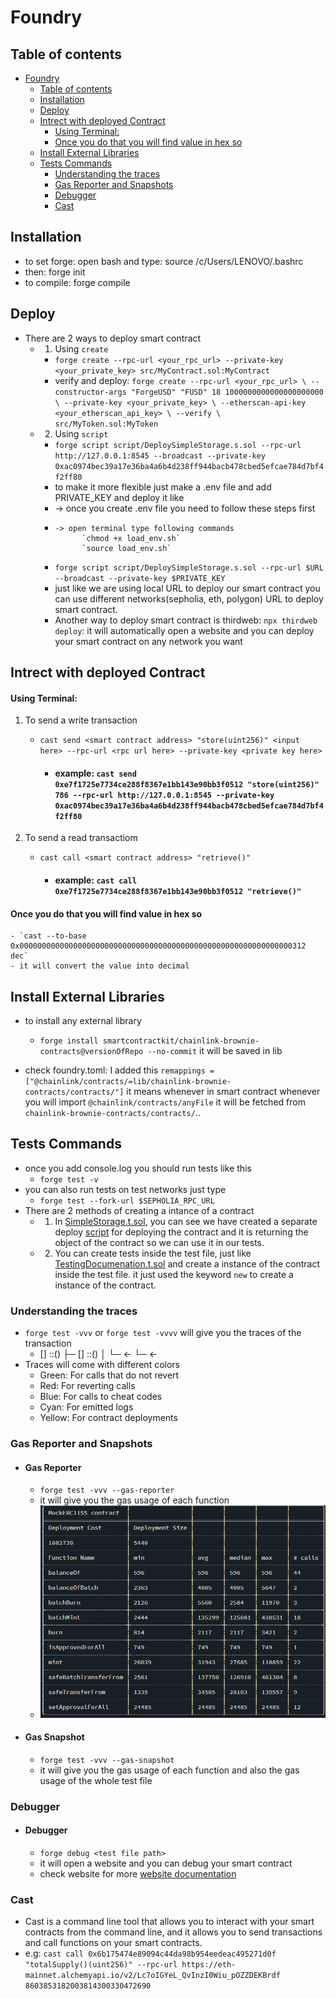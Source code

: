
# Foundry



## Table of contents
- [Foundry](#foundry)
  - [Table of contents](#table-of-contents)
  - [Installation](#installation)
  - [Deploy](#deploy)
  - [Intrect with deployed Contract](#intrect-with-deployed-contract)
      - [Using Terminal:](#using-terminal)
      - [Once you do that you will find value in hex so](#once-you-do-that-you-will-find-value-in-hex-so)
  - [Install External Libraries](#install-external-libraries)
  - [Tests Commands](#tests-commands)
    - [Understanding the traces](#understanding-the-traces)
    - [Gas Reporter and Snapshots](#gas-reporter-and-snapshots)
    - [Debugger](#debugger)
    - [Cast](#cast)


## Installation
- to set forge: open bash and type: source /c/Users/LENOVO/.bashrc
- then: forge init
- to compile: forge compile


## Deploy
- There are 2 ways to deploy smart contract
  - 1) Using `create`
    - `forge create --rpc-url <your_rpc_url> --private-key <your_private_key> src/MyContract.sol:MyContract`
    - verify and deploy: `forge create --rpc-url <your_rpc_url> \
    --constructor-args "ForgeUSD" "FUSD" 18 1000000000000000000000 \
    --private-key <your_private_key> \
    --etherscan-api-key <your_etherscan_api_key> \
    --verify \
    src/MyToken.sol:MyToken`
  - 2) Using `script`
    - `forge script script/DeploySimpleStorage.s.sol --rpc-url http://127.0.0.1:8545 --broadcast --private-key 0xac0974bec39a17e36ba4a6b4d238ff944bacb478cbed5efcae784d7bf4f2ff80`
    - to make it more flexible just make a .env file and add PRIVATE_KEY and deploy it like
    -  -> once you create .env file you need to follow these steps first
    -     -> open terminal type following commands
                `chmod +x load_env.sh`
                `source load_env.sh`
    - `forge script script/DeploySimpleStorage.s.sol --rpc-url $URL --broadcast --private-key $PRIVATE_KEY`
    - just like we are using local URL to deploy our smart contract you can use different networks(sepholia, eth, polygon) URL to deploy smart contract.
    - Another way to deploy smart contract is thirdweb: `npx thirdweb deploy`: it will automatically open a website and you can deploy your smart contract on any network you want

## Intrect with deployed Contract

#### Using Terminal:

1) To send a write transaction

    - `cast send <smart contract address> "store(uint256)" <input here> --rpc-url <rpc url here> --private-key <private key here> `


        - #### example:  `cast send 0xe7f1725e7734ce288f8367e1bb143e90bb3f0512 "store(uint256)" 786 --rpc-url http://127.0.0.1:8545 --private-key 0xac0974bec39a17e36ba4a6b4d238ff944bacb478cbed5efcae784d7bf4f2ff80`

2) To send a read transactiom

    - `cast call <smart contract address> "retrieve()"`

        - #### example: `cast call 0xe7f1725e7734ce288f8367e1bb143e90bb3f0512 "retrieve()"`

#### Once you do that you will find value in hex so
    - `cast --to-base 0x0000000000000000000000000000000000000000000000000000000000000312 dec`
    - it will convert the value into decimal

## Install External Libraries

- to install any external library
    - `forge install smartcontractkit/chainlink-brownie-contracts@versionOfRepo --no-commit`
it will be saved in lib

- check foundry.toml: I added this `remappings = ["@chainlink/contracts/=lib/chainlink-brownie-contracts/contracts/"]` it means whenever in smart contract whenever you will import `@chainlink/contracts/anyFile` it will be fetched from `chainlink-brownie-contracts/contracts/`..


## Tests Commands

- once you add console.log you should run tests like this
    - `forge test -v`
- you can also run tests on test networks just type
    - `forge test --fork-url $SEPHOLIA_RPC_URL`
- There are 2 methods of creating a intance of a contract
  - 1) In [SimpleStorage.t.sol](test/SimpleStorage.t.sol), you can see we have created a separate deploy [script](src/SimpleStorage.sol) for deploying the contract and it is returning the object of the contract so we can use it in our tests. 
  - 2) You can create tests inside the test file, just like [TestingDocumenation.t.sol](test/TestingDocumenation.t.sol) and create a instance of the contract inside the test file. it just used the keyword `new` to create a instance of the contract.

### Understanding the traces
- `forge test -vvv` or `forge test -vvvv` will give you the traces of the transaction
  -  [<Gas Usage>] <Contract>::<Function>(<Parameters>)
    ├─ [<Gas Usage>] <Contract>::<Function>(<Parameters>)
    │   └─ ← <Return Value>
    └─ ← <Return Value>
- Traces will come with different colors
  - Green: For calls that do not revert
  - Red: For reverting calls
  - Blue: For calls to cheat codes
  - Cyan: For emitted logs
  - Yellow: For contract deployments

### Gas Reporter and Snapshots
- #### Gas Reporter
  - `forge test -vvv --gas-reporter`
  - it will give you the gas usage of each function
  - ![result](image.png)
- #### Gas Snapshot
  - `forge test -vvv --gas-snapshot`
  - it will give you the gas usage of each function and also the gas usage of the whole test file

### Debugger
- #### Debugger
  - `forge debug <test file path>`
  - it will open a website and you can debug your smart contract
  - check website for more [website documentation](https://book.getfoundry.sh/forge/debugger)

### Cast
- Cast is a command line tool that allows you to interact with your smart contracts from the command line, and it allows you to send transactions and call functions on your smart contracts.
- e.g: `cast call 0x6b175474e89094c44da98b954eedeac495271d0f "totalSupply()(uint256)" --rpc-url https://eth-mainnet.alchemyapi.io/v2/Lc7oIGYeL_QvInzI0Wiu_pOZZDEKBrdf
8603853182003814300330472690`